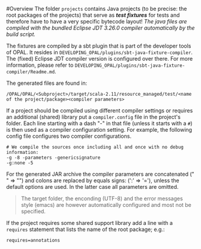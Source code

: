 #Overview
The folder `projects` contains Java projects (to be precise: the root packages of the projects) that serve as ***test fixtures*** for tests and therefore have to have a very specific bytecode layout! _The java files are compiled with the bundled Eclipse JDT 3.26.0 compiler automatically by the build script._

The fixtures are compiled by a sbt plugin that is part of the developer tools of OPAL. It resides in `DEVELOPING_OPAL/plugins/sbt-java-fixture-compiler`. The
(fixed) Eclipse JDT compiler version is configured over there. For more information, please refer to `DEVELOPING_OPAL/plugins/sbt-java-fixture-compiler/Readme.md`.

The generated files are found in:

    /OPAL/OPAL/<Subproject>/target/scala-2.11/resource_managed/test/<name of the project/package><compiler parameters>

If a project should be compiled using different compiler settings or requires an additional (shared) library put a `compiler.config` file in the project's folder. Each line starting with a dash "-" in that file (unless it starts with a `#`) is then used as a compiler configuration setting. For example, the following config file configures two compiler configurations.

	# We compile the sources once including all and once with no debug information:
	-g -8 -parameters -genericsignature
	-g:none -5

For the generated JAR archive the compiler parameters are concatenated (" " ⇒ "") and colons are replaced by equals signs: (':' ⇒ '='), unless the default options are used. In the latter case all parameters are omitted.

 > The target folder, the enconding (UTF-8) and the error messages style (emacs) are however
 > automatically configured and most not be specified.

 If the project requires some shared support library add a line with a `requires` statement that lists the name of the root package; e.g.:

    requires=annotations
